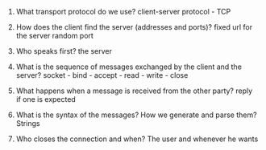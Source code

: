 1. What transport protocol do we use?
client-server protocol - TCP

2. How does the client find the server (addresses and ports)?
fixed url for the server
random port

3. Who speaks first?
the server

4. What is the sequence of messages exchanged by the client and the server?
socket - bind - accept - read - write - close

5. What happens when a message is received from the other party?
reply if one is expected

6. What is the syntax of the messages? How we generate and parse them?
Strings

7. Who closes the connection and when?
The user and whenever he wants